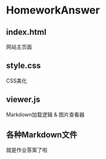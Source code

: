 # HomeworkAnswer
## index.html
网站主页面
## style.css
CSS美化
## viewer.js
Markdown加载逻辑 & 图片查看器
## 各种Markdown文件
就是作业答案了啦
